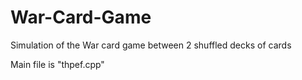 # War-Card-Game
 Simulation of the War card game between 2 shuffled decks of cards

Main file is "thpef.cpp"
